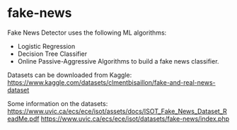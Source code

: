 # fake-news
Fake News Detector uses the following ML algorithms:
- Logistic Regression
- Decision Tree Classifier
- Online Passive-Aggressive Algorithms
to build a fake news classifier.

Datasets can be downloaded from Kaggle: 
https://www.kaggle.com/datasets/clmentbisaillon/fake-and-real-news-dataset

Some information on the datasets:
https://www.uvic.ca/ecs/ece/isot/assets/docs/ISOT_Fake_News_Dataset_ReadMe.pdf
https://www.uvic.ca/ecs/ece/isot/datasets/fake-news/index.php

